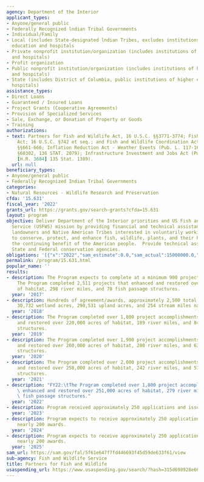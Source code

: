 ```yaml
---
agency: Department of the Interior
applicant_types:
- Anyone/general public
- Federally Recognized lndian Tribal Governments
- Individual/Family
- Local (includes State-designated lndian Tribes, excludes institutions of higher
  education and hospitals
- Private nonprofit institution/organization (includes institutions of higher education
  and hospitals)
- Profit organization
- Public nonprofit institution/organization (includes institutions of higher education
  and hospitals)
- State (includes District of Columbia, public institutions of higher education and
  hospitals)
assistance_types:
- Direct Loans
- Guaranteed / Insured Loans
- Project Grants (Cooperative Agreements)
- Provision of Specialized Services
- Sale, Exchange, or Donation of Property or Goods
- Training
authorizations:
- text: Partners for Fish and Wildlife Act, 16 U.S.C. §§3771-3774; Fish and Wildlife
    Act; 16 U.S.C. §742 et seq.; and Fish and Wildlife Coordination Act, 16 U.S.C.
    §§661-666; Inflation Reduction Act - Weather Events (Pub. L. 117-169 [H.R. 5376],
    §60302, 136 STAT. 2079); Infrastructure Investment and Jobs Act (Pub. L. 117-58
    [H.R. 3684] 135 Stat. 1389).
  url: null
beneficiary_types:
- Anyone/general public
- Federally Recognized Indian Tribal Governments
categories:
- Natural Resources - Wildlife Research and Preservation
cfda: '15.631'
fiscal_year: '2022'
grants_url: https://grants.gov/search-grants?cfda=15.631
layout: program
objective: Deliver Department of the Interior priorities and US Fish and Wildlife
  Service (USFWS) mission by providing financial and technical assistance to private
  landowners and Native American Tribes interested in voluntarily working with USFWS
  to conserve, protect, and enhance fish, wildlife, plants, and their habitats for
  the continuing benefit of the American people.  Provide technical assistance to
  State and Federal conservation agencies.
obligations: '[{"x":"2022","sam_estimate":0.0,"sam_actual":15000000.0,"usa_spending_actual":28425738.55},{"x":"2023","sam_estimate":0.0,"sam_actual":31500000.0,"usa_spending_actual":31531999.86},{"x":"2024","sam_estimate":15000000.0,"sam_actual":0.0,"usa_spending_actual":28536883.03}]'
permalink: /program/15.631.html
popular_name: ''
results:
- description: The Program expects to complete at a minimum 900 project accomplishments.
    The Program completed 2,511 projects that enhanced and restored over 200,000 acres
    of habitat, 298 river miles, and 78 fish passage structures.
  year: '2017'
- description: Hundreds of agreement/awards, approximately 2,500 total accomplishments,
    30,732 wetland acres, 290,531 upland acres, and 254 stream miles nationwide
  year: '2018'
- description: The Program completed over 1,800 project accomplishments that enhanced
    and restored over 220,000 acres of habitat, 189 river miles, and 84 fish passage
    structures.
  year: '2019'
- description: The Program completed over 1,900 project accomplishments that enhanced
    and restored over 260,000 acres of habitat, 280 river miles, and 63 fish passage
    structures.
  year: '2020'
- description: The Program completed over 2,000 project accomplishments that enhanced
    and restored over 258,000 acres of habitat, 242 river miles, and 57 fish passage
    structures.
  year: '2021'
- description: "FY22:\tThe Program completed over 1,800 project accomplishments that\
    \ enhanced and restored over 251,000 acres of habitat, 279 river miles, and 60\
    \ fish passage structures."
  year: '2022'
- description: Program received approximately 250 applications and issued 193 awards.
  year: '2023'
- description: Program expects to receive approximately 250 applications and issue
    nearly 200 awards.
  year: '2024'
- description: Program expects to receive approximately 250 applications and issue
    nearly 200 awards.
  year: '2025'
sam_url: https://sam.gov/fal/5f61e647f7fd446693f45d59de633f61/view
sub-agency: Fish and Wildlife Service
title: Partners for Fish and Wildlife
usaspending_url: https://www.usaspending.gov/search/?hash=315d698928e6608dde42a31dd29907b2
---
```

